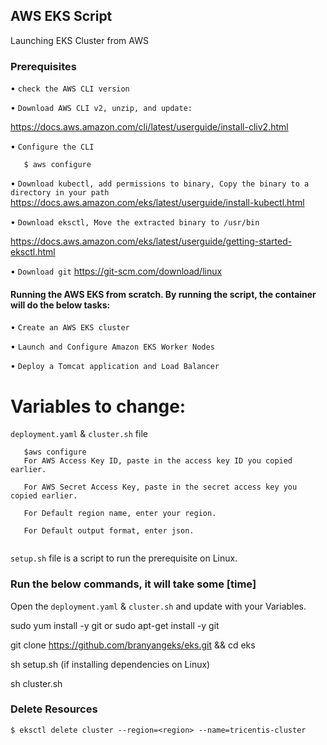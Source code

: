 ## AWS EKS Script
Launching EKS Cluster from AWS


### Prerequisites

   • `check the AWS CLI version`
   
   • `Download AWS CLI v2, unzip, and update: `
   
 https://docs.aws.amazon.com/cli/latest/userguide/install-cliv2.html
 
   • `Configure the CLI`
   
   ```   $ aws configure```
   
   • `Download kubectl, add permissions to binary, Copy the binary to a directory in your path`
https://docs.aws.amazon.com/eks/latest/userguide/install-kubectl.html
   
   • `Download eksctl, Move the extracted binary to /usr/bin`
   
https://docs.aws.amazon.com/eks/latest/userguide/getting-started-eksctl.html

   • `Download git`
https://git-scm.com/download/linux

#### Running the AWS EKS from scratch. By running the script, the container will do the below tasks:

   • `Create an AWS EKS cluster`

   • `Launch and Configure Amazon EKS Worker Nodes`
   
   • `Deploy a Tomcat application and Load Balancer`



# Variables to change:

`deployment.yaml` & `cluster.sh` file 

```
   $aws configure
   For AWS Access Key ID, paste in the access key ID you copied earlier.
   
   For AWS Secret Access Key, paste in the secret access key you copied earlier.
   
   For Default region name, enter your region.
   
   For Default output format, enter json.


```

`setup.sh` file is a script to run the prerequisite on Linux.



### Run the below commands, it will take some [time]

Open the `deployment.yaml` & `cluster.sh` and update with your Variables.

 sudo yum install -y git or sudo apt-get install -y git

 git clone https://github.com/branyangeks/eks.git && cd eks

 sh setup.sh (if installing dependencies on Linux)
 
 sh cluster.sh

### Delete Resources

```console
$ eksctl delete cluster --region=<region> --name=tricentis-cluster
```
